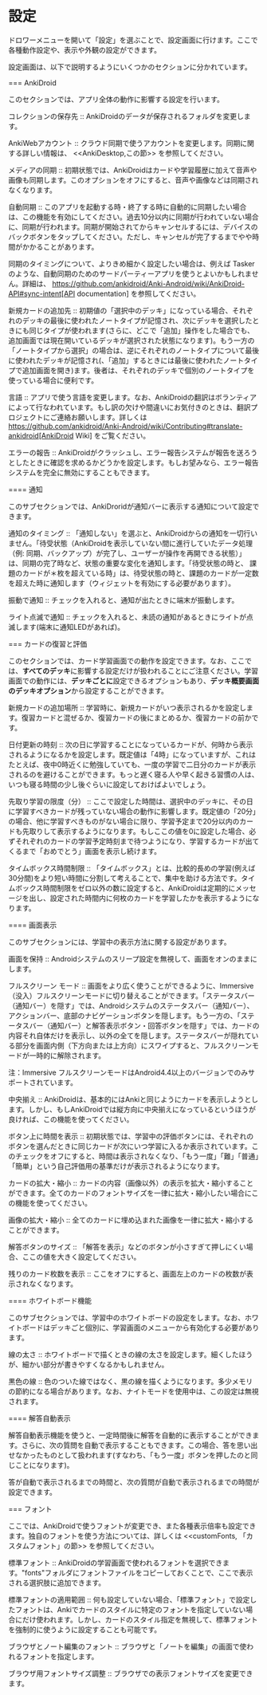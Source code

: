 # 設定

ドロワーメニューを開いて「設定」を選ぶことで、設定画面に行けます。ここで各種動作設定や、表示や外観の設定ができます。

設定画面は、以下で説明するようにいくつかのセクションに分かれています。

=== AnkiDroid

このセクションでは、アプリ全体の動作に影響する設定を行います。

コレクションの保存先 :: AnkiDroidのデータが保存されるフォルダを変更します。

AnkiWebアカウント :: クラウド同期で使うアカウントを変更します。同期に関する詳しい情報は、 <<AnkiDesktop,この節>> を参照してください。

メディアの同期 :: 初期状態では、AnkiDroidはカードや学習履歴に加えて音声や画像も同期します。このオプションをオフにすると、音声や画像などは同期されなくなります。

自動同期 :: このアプリを起動する時・終了する時に自動的に同期したい場合は、この機能を有効にしてください。過去10分以内に同期が行われていない場合に、同期が行われます。同期が開始されてからキャンセルするには、デバイスのバックボタンをタップしてください。ただし、キャンセルが完了するまでやや時間がかかることがあります。

同期のタイミングについて、よりきめ細かく設定したい場合は、例えば Tasker のような、自動同期のためのサードパーティーアプリを使うとよいかもしれません。詳細は、 https://github.com/ankidroid/Anki-Android/wiki/AnkiDroid-API#sync-intent[API documentation] を参照してください。

新規カードの追加先 :: 初期値の「選択中のデッキ」になっている場合、それぞれのデッキの最後に使われたノートタイプが記憶され、次にデッキを選択したときにも同じタイプが使われます(さらに、どこで「追加」操作をした場合でも、追加画面では現在開いているデッキが選択された状態になります)。もう一方の「ノートタイプから選択」の場合は、逆にそれぞれのノートタイプについて最後に使われたデッキが記憶され(、「追加」するときには最後に使われたノートタイプで追加画面を開き)ます。後者は、それぞれのデッキで個別のノートタイプを使っている場合に便利です。

言語 :: アプリで使う言語を変更します。なお、AnkiDroidの翻訳はボランティアによって行なわれています。もし訳の欠けや間違いにお気付きのときは、翻訳プロジェクトにご連絡お願いします。詳しくは https://github.com/ankidroid/Anki-Android/wiki/Contributing#translate-ankidroid[AnkiDroid Wiki] をご覧ください。

エラーの報告 :: AnkiDroidがクラッシュし、エラー報告システムが報告を送ろうとしたときに確認を求めるかどうかを設定します。もしお望みなら、エラー報告システムを完全に無効にすることもできます。

==== 通知

このサブセクションでは、AnkiDroridが通知バーに表示する通知について設定できます。

通知のタイミング :: 「通知しない」を選ぶと、AnkiDroidからの通知を一切行いません。「待受状態（AnkiDroidを表示していない間に進行していたデータ処理（例: 同期、バックアップ）が完了し、ユーザーが操作を再開できる状態）」は、同期の完了時など、状態の重要な変化を通知します。「待受状態の時と、 課題のカードが＊枚を超えている時」は、待受状態の時と、課題のカードが一定数を超えた時に通知します（ウィジェットを有効にする必要があります）。

振動で通知 :: チェックを入れると、通知が出たときに端末が振動します。

ライト点滅で通知 :: チェックを入れると、未読の通知があるときにライトが点滅します(端末に通知LEDがあれば)。

=== カードの復習と評価

このセクションでは、カード学習画面での動作を設定できます。なお、ここでは、**すべてのデッキ**に影響する設定だけが扱われることにご注意ください。学習画面での動作には、**デッキごとに**設定できるオプションもあり、**デッキ概要画面のデッキオプション**から設定することができます。

新規カードの追加場所 :: 学習時に、新規カードがいつ表示されるかを設定します。復習カードと混ぜるか、復習カードの後にまとめるか、復習カードの前かです。

日付更新の時刻 :: 次の日に学習することになっているカードが、何時から表示されるようになるかを設定します。既定値は「4時」になっていますが、これはたとえば、夜中0時近くに勉強していても、一度の学習で二日分のカードが表示されるのを避けることができます。もっと遅く寝る人や早く起きる習慣の人は、いつも寝る時間の少し後ぐらいに設定しておけばよいでしょう。

先取り学習の限度（分） :: ここで設定した時間は、選択中のデッキに、その日に学習すべきカードが残っていない場合の動作に影響します。既定値の「20分」の場合、他に学習すべきものがない場合に限り、学習予定まで20分以内のカードも先取りして表示するようになります。もしここの値を0に設定した場合、必ずそれぞれのカードの学習予定時刻まで待つようになり、学習するカードが出てくるまで「おめでとう」画面を表示し続けます。

タイムボックス時間制限 :: 「タイムボックス」とは、比較的長めの学習(例えば30分間)をより短い時間に分割して考えることで、集中を助ける方法です。タイムボックス時間制限をゼロ以外の数に設定すると、AnkiDroidは定期的にメッセージを出し、設定された時間内に何枚のカードを学習したかを表示するようになります。

==== 画面表示

このサブセクションには、学習中の表示方法に関する設定があります。

画面を保持 :: Androidシステムのスリープ設定を無視して、画面をオンのままにします。

フルスクリーン モード :: 画面をより広く使うことができるように、Immersive（没入）フルスクリーンモードに切り替えることができます。「ステータスバー（通知バー）を隠す」では、Androidシステムのステータスバー（通知バー）、アクションバー、底部のナビゲーションボタンを隠します。もう一方の、「ステータスバー（通知バー）と解答表示ボタン・回答ボタンを隠す」では、カードの内容それ自体だけを表示し、以外の全てを隠します。ステータスバーが隠れている部分を画面内側（下方向または上方向）にスワイプすると、フルスクリーンモードが一時的に解除されます。

注：Immersive フルスクリーンモードはAndroid4.4以上のバージョンでのみサポートされています。

中央揃え :: AnkiDroidは、基本的にはAnkiと同じようにカードを表示しようとします。しかし、もしAnkiDroidでは縦方向に中央揃えになっているというほうが良ければ、この機能を使ってください。

ボタン上に時間を表示 :: 初期状態では、学習中の評価ボタンには、それぞれのボタンを選んだときに同じカードが次にいつ学習に入るか表示されています。このチェックをオフにすると、時間は表示されなくなり、「もう一度」「難」「普通」「簡単」という自己評価用の基準だけが表示されるようになります。

カードの拡大・縮小 :: カードの内容（画像以外）の表示を拡大・縮小することができます。全てのカードのフォントサイズを一律に拡大・縮小したい場合にこの機能を使ってください。

画像の拡大・縮小 :: 全てのカードに埋め込まれた画像を一律に拡大・縮小することができます。

解答ボタンのサイズ :: 「解答を表示」などのボタンが小さすぎて押しにくい場合、ここの値を大きく設定してください。

残りのカード枚数を表示 :: ここをオフにすると、画面左上のカードの枚数が表示されなくなります。

==== ホワイトボード機能

このサブセクションでは、学習中のホワイトボードの設定をします。なお、ホワイトボードはデッキごと個別に、学習画面のメニューから有効化する必要があります。

線の太さ :: ホワイトボードで描くときの線の太さを設定します。細くしたほうが、細かい部分が書きやすくなるかもしれません。

黒色の線 :: 色のついた線ではなく、黒の線を描くようになります。多少メモリの節約になる場合があります。なお、ナイトモードを使用中は、この設定は無視されます。

==== 解答自動表示

解答自動表示機能を使うと、一定時間後に解答を自動的に表示することができます。さらに、次の質問を自動で表示することもできます。この場合、答を思い出せなかったものとして扱われます(すなわち、「もう一度」ボタンを押したのと同じことになります)。

答が自動で表示されるまでの時間と、次の質問が自動で表示されるまでの時間が設定できます。

=== フォント

ここでは、AnkiDroidで使うフォントが変更でき、また各種表示倍率も設定できます。独自のフォントを使う方法については、詳しくは <<customFonts, 「カスタムフォント」の節>> を参照してください。

標準フォント :: AnkiDroidの学習画面で使われるフォントを選択できます。"fonts"フォルダにフォントファイルをコピーしておくことで、ここで表示される選択肢に追加できます。

標準フォントの適用範囲 :: 何も設定していない場合、「標準フォント」で設定したフォントは、Ankiでカードのスタイルに特定のフォントを指定していない場合にだけ使われます。しかし、カードのスタイル指定を無視して、標準フォントを強制的に使うように設定することも可能です。

ブラウザとノート編集のフォント :: ブラウザと「ノートを編集」の画面で使われるフォントを指定します。

ブラウザ用フォントサイズ調整 :: ブラウザでの表示フォントサイズを変更できます。

